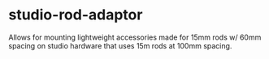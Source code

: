 # studio-rod-adaptor
Allows for mounting lightweight accessories made for 15mm rods w/ 60mm spacing on studio hardware that uses 15m rods at 100mm spacing.
